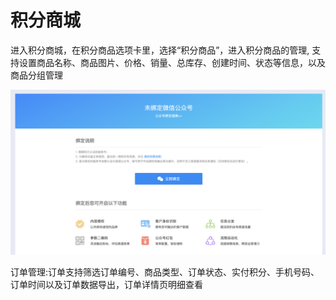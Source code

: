 # 积分商城

进入积分商城，在积分商品选项卡里，选择“积分商品”，进入积分商品的管理,        支持设置商品名称、商品图片、价格、销量、总库存、创建时间、状态等信息，以及商品分组管理



![](../.gitbook/assets/image%20%28277%29.png)





订单管理:订单支持筛选订单编号、商品类型、订单状态、实付积分、手机号码、订单时间以及订单数据导出，订单详情页明细查看

